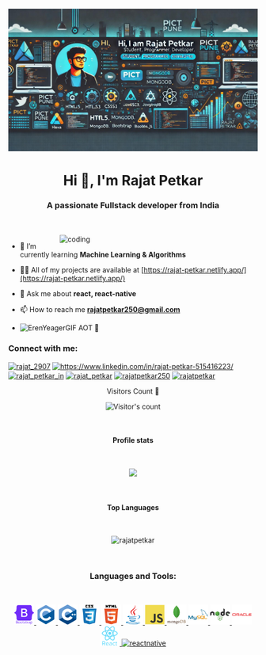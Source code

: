 ![logo](https://github.com/RajatPetkar/RajatPetkar/blob/main/banner.jpg)
<h1 align="center">Hi 👋, I'm Rajat Petkar</h1>
<h3 align="center">A passionate Fullstack developer from India</h3>
<br>
<br>

<img align="right" alt="coding" width="400" src="https://user-images.githubusercontent.com/55389276/140866485-8fb1c876-9a8f-4d6a-98dc-08c4981eaf70.gif">

- 🌱 I’m currently learning **Machine Learning & Algorithms**

- 👨‍💻 All of my projects are available at [https://rajat-petkar.netlify.app/](https://rajat-petkar.netlify.app/)

- 💬 Ask me about **react, react-native**

- 📫 How to reach me **rajatpetkar250@gmail.com**

- ![ErenYeagerGIF](https://github.com/user-attachments/assets/ea9bb8d1-6dcc-4fbf-ab2b-b20c65cd163c) AOT 💖


<h3 align="left">Connect with me:</h3>
<p align="left">
<a href="https://twitter.com/rajat_2907" target="blank"><img align="center" src="https://raw.githubusercontent.com/rahuldkjain/github-profile-readme-generator/master/src/images/icons/Social/twitter.svg" alt="rajat_2907" height="30" width="40" /></a>
<a href="https://linkedin.com/in/rajat-petkar-515416223/" target="blank"><img align="center" src="https://raw.githubusercontent.com/rahuldkjain/github-profile-readme-generator/master/src/images/icons/Social/linked-in-alt.svg" alt="https://www.linkedin.com/in/rajat-petkar-515416223/" height="30" width="40" /></a>
<a href="https://instagram.com/rajat_petkar_in" target="blank"><img align="center" src="https://raw.githubusercontent.com/rahuldkjain/github-profile-readme-generator/master/src/images/icons/Social/instagram.svg" alt="rajat_petkar_in" height="30" width="40" /></a>
<a href="https://www.codechef.com/users/rajat_petkar" target="blank"><img align="center" src="https://cdn.jsdelivr.net/npm/simple-icons@3.1.0/icons/codechef.svg" alt="rajat_petkar" height="30" width="40" /></a>
<a href="https://www.hackerrank.com/rajatpetkar250" target="blank"><img align="center" src="https://raw.githubusercontent.com/rahuldkjain/github-profile-readme-generator/master/src/images/icons/Social/hackerrank.svg" alt="rajatpetkar250" height="30" width="40" /></a>
<a href="https://www.leetcode.com/RajatPetkar" target="blank"><img align="center" src="https://raw.githubusercontent.com/rahuldkjain/github-profile-readme-generator/master/src/images/icons/Social/leet-code.svg" alt="rajatpetkar" height="30" width="40" /></a>
</p>
</p>

<p align="center">Visitors Count 👀</p>
<p align="center"><img src="https://profile-counter.glitch.me/{RajatPetkar}/count.svg" alt="Visitor's count" /></p>
<br>

<h4 align="center">Profile stats</h4>
<br>
<p align="center"><img src="https://github-readme-stats.vercel.app/api?username=RajatPetkar&count_private=true&show_icons=true&theme=gotham" /></p>
<br>

<h4 align="center">Top Languages</h4>
<br>
<p align="center" ><img src="https://github-readme-stats.vercel.app/api/top-langs?username=rajatpetkar&show_icons=true&locale=en&layout=compact" alt="rajatpetkar" />
</p>
<br>

<h3 align="center">Languages and Tools:</h3>
<br>
<p align="center"> <a href="https://getbootstrap.com" target="_blank" rel="noreferrer"> <img src="https://raw.githubusercontent.com/devicons/devicon/master/icons/bootstrap/bootstrap-plain-wordmark.svg" alt="bootstrap" width="40" height="40"/> </a> <a href="https://www.cprogramming.com/" target="_blank" rel="noreferrer"> <img src="https://raw.githubusercontent.com/devicons/devicon/master/icons/c/c-original.svg" alt="c" width="40" height="40"/> </a> <a href="https://www.w3schools.com/cpp/" target="_blank" rel="noreferrer"> <img src="https://raw.githubusercontent.com/devicons/devicon/master/icons/cplusplus/cplusplus-original.svg" alt="cplusplus" width="40" height="40"/> </a> <a href="https://www.w3schools.com/css/" target="_blank" rel="noreferrer"> <img src="https://raw.githubusercontent.com/devicons/devicon/master/icons/css3/css3-original-wordmark.svg" alt="css3" width="40" height="40"/> </a> <a href="https://www.w3.org/html/" target="_blank" rel="noreferrer"> <img src="https://raw.githubusercontent.com/devicons/devicon/master/icons/html5/html5-original-wordmark.svg" alt="html5" width="40" height="40"/> </a> <a href="https://www.java.com" target="_blank" rel="noreferrer"> <img src="https://raw.githubusercontent.com/devicons/devicon/master/icons/java/java-original.svg" alt="java" width="40" height="40"/> </a> <a href="https://developer.mozilla.org/en-US/docs/Web/JavaScript" target="_blank" rel="noreferrer"> <img src="https://raw.githubusercontent.com/devicons/devicon/master/icons/javascript/javascript-original.svg" alt="javascript" width="40" height="40"/> </a> <a href="https://www.mongodb.com/" target="_blank" rel="noreferrer"> <img src="https://raw.githubusercontent.com/devicons/devicon/master/icons/mongodb/mongodb-original-wordmark.svg" alt="mongodb" width="40" height="40"/> </a> <a href="https://www.mysql.com/" target="_blank" rel="noreferrer"> <img src="https://raw.githubusercontent.com/devicons/devicon/master/icons/mysql/mysql-original-wordmark.svg" alt="mysql" width="40" height="40"/> </a> <a href="https://nodejs.org" target="_blank" rel="noreferrer"> <img src="https://raw.githubusercontent.com/devicons/devicon/master/icons/nodejs/nodejs-original-wordmark.svg" alt="nodejs" width="40" height="40"/> </a> <a href="https://www.oracle.com/" target="_blank" rel="noreferrer"> <img src="https://raw.githubusercontent.com/devicons/devicon/master/icons/oracle/oracle-original.svg" alt="oracle" width="40" height="40"/> </a> <a href="https://reactjs.org/" target="_blank" rel="noreferrer"> <img src="https://raw.githubusercontent.com/devicons/devicon/master/icons/react/react-original-wordmark.svg" alt="react" width="40" height="40"/> </a> <a href="https://reactnative.dev/" target="_blank" rel="noreferrer"> <img src="https://reactnative.dev/img/header_logo.svg" alt="reactnative" width="40" height="40"/> </a> </p>


